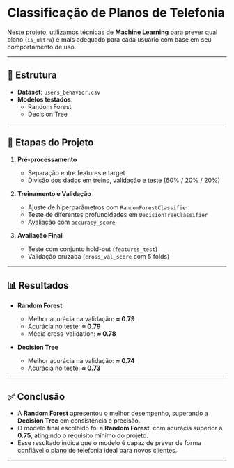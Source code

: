 # Classificação de Planos de Telefonia

Neste projeto, utilizamos técnicas de **Machine Learning** para prever qual plano (`is_ultra`) é mais adequado para cada usuário com base em seu comportamento de uso.

---

## 📂 Estrutura
- **Dataset**: `users_behavior.csv`
- **Modelos testados**:
  - Random Forest
  - Decision Tree

---

## 🔎 Etapas do Projeto

1. **Pré-processamento**
   - Separação entre features e target
   - Divisão dos dados em treino, validação e teste (60% / 20% / 20%)

2. **Treinamento e Validação**
   - Ajuste de hiperparâmetros com `RandomForestClassifier`
   - Teste de diferentes profundidades em `DecisionTreeClassifier`
   - Avaliação com `accuracy_score`

3. **Avaliação Final**
   - Teste com conjunto hold-out (`features_test`)
   - Validação cruzada (`cross_val_score` com 5 folds)

---

## 📊 Resultados

- **Random Forest**
  - Melhor acurácia na validação: **≈ 0.79**
  - Acurácia no teste: **≈ 0.79**
  - Média cross-validation: **≈ 0.78**

- **Decision Tree**
  - Melhor acurácia na validação: **≈ 0.74**
  - Acurácia no teste: **≈ 0.73**

---

## ✅ Conclusão

- A **Random Forest** apresentou o melhor desempenho, superando a **Decision Tree** em consistência e precisão.
- O modelo final escolhido foi a **Random Forest**, com acurácia superior a **0.75**, atingindo o requisito mínimo do projeto.
- Esse resultado indica que o modelo é capaz de prever de forma confiável o plano de telefonia ideal para novos clientes.

---
